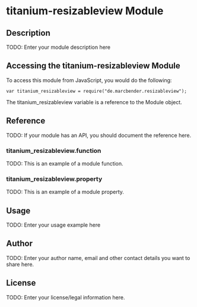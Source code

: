 # titanium-resizableview Module

## Description

TODO: Enter your module description here

## Accessing the titanium-resizableview Module

To access this module from JavaScript, you would do the following:

    var titanium_resizableview = require("de.marcbender.resizableview");

The titanium_resizableview variable is a reference to the Module object.

## Reference

TODO: If your module has an API, you should document
the reference here.

### titanium_resizableview.function

TODO: This is an example of a module function.

### titanium_resizableview.property

TODO: This is an example of a module property.

## Usage

TODO: Enter your usage example here

## Author

TODO: Enter your author name, email and other contact
details you want to share here.

## License

TODO: Enter your license/legal information here.
